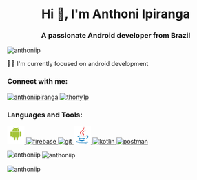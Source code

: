 
<h1 align="center">Hi 👋, I'm Anthoni Ipiranga</h1>
<h3 align="center">A passionate Android developer from Brazil</h3>

<p align="left"> <img src="https://komarev.com/ghpvc/?username=anthoniip&label=Profile%20views&color=0e75b6&style=flat" alt="anthoniip" /> </p>

<p align="left">💪🏻 I'm currently focused on android development</p>

<h3 align="left">Connect with me:</h3>
<p align="left">
<a href="https://linkedin.com/in/anthoniipiranga" target="blank"><img align="center" src="https://raw.githubusercontent.com/rahuldkjain/github-profile-readme-generator/master/src/images/icons/Social/linked-in-alt.svg" alt="anthoniipiranga" height="30" width="40" /></a>
<a href="https://instagram.com/thony1p" target="blank"><img align="center" src="https://raw.githubusercontent.com/rahuldkjain/github-profile-readme-generator/master/src/images/icons/Social/instagram.svg" alt="thony1p" height="30" width="40" /></a>
</p>

<h3 align="left">Languages and Tools:</h3>
<p align="left"> <a href="https://developer.android.com" target="_blank" rel="noreferrer"> <img src="https://raw.githubusercontent.com/devicons/devicon/master/icons/android/android-original-wordmark.svg" alt="android" width="40" height="40"/> </a> <a href="https://firebase.google.com/" target="_blank" rel="noreferrer"> <img src="https://www.vectorlogo.zone/logos/firebase/firebase-icon.svg" alt="firebase" width="40" height="40"/> </a> <a href="https://git-scm.com/" target="_blank" rel="noreferrer"> <img src="https://www.vectorlogo.zone/logos/git-scm/git-scm-icon.svg" alt="git" width="40" height="40"/> </a> <a href="https://www.java.com" target="_blank" rel="noreferrer"> <img src="https://raw.githubusercontent.com/devicons/devicon/master/icons/java/java-original.svg" alt="java" width="40" height="40"/> </a> <a href="https://kotlinlang.org" target="_blank" rel="noreferrer"> <img src="https://www.vectorlogo.zone/logos/kotlinlang/kotlinlang-icon.svg" alt="kotlin" width="40" height="40"/> </a> <a href="https://postman.com" target="_blank" rel="noreferrer"> <img src="https://www.vectorlogo.zone/logos/getpostman/getpostman-icon.svg" alt="postman" width="40" height="40"/> </a> </p>

<p><img align="left" src="https://github-readme-stats.vercel.app/api/top-langs?username=anthoniip&show_icons=true&locale=en&layout=compact" alt="anthoniip" /></p>

<p>&nbsp;<img align="center" src="https://github-readme-stats.vercel.app/api?username=anthoniip&show_icons=true&locale=en" alt="anthoniip" /></p>

<p><img align="center" src="https://github-readme-streak-stats.herokuapp.com/?user=anthoniip&" alt="anthoniip" /></p>

